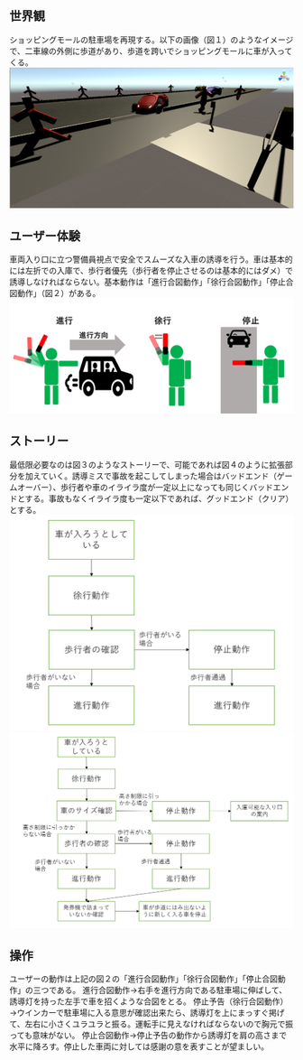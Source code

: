 ## 世界観
ショッピングモールの駐車場を再現する。以下の画像（図１）のようなイメージで、二車線の外側に歩道があり、歩道を跨いでショッピングモールに車が入ってくる。
![警備員視点](./images/警備員視点1.png)

## ユーザー体験
車両入り口に立つ警備員視点で安全でスムーズな入車の誘導を行う。車は基本的には左折での入庫で、歩行者優先（歩行者を停止させるのは基本的にはダメ）で誘導しなければならない。基本動作は「進行合図動作」「徐行合図動作」「停止合図動作」（図２）がある。
![進行・徐行・停止の合図](./images/進行徐行停止.png)

## ストーリー
最低限必要なのは図３のようなストーリーで、可能であれば図４のように拡張部分を加えていく。誘導ミスで事故を起こしてしまった場合はバッドエンド（ゲームオーバー）、歩行者や車のイライラ度が一定以上になっても同じくバッドエンドとする。事故もなくイライラ度も一定以下であれば、グッドエンド（クリア）とする。
![必要最低限](./images/イージーモードの状態遷移.png)
![必要最低限](./images/ハードモードの状態遷移.png)

## 操作
ユーザーの動作は上記の図２の「進行合図動作」「徐行合図動作」「停止合図動作」の三つである。
進行合図動作→右手を進行方向である駐車場に伸ばして、誘導灯を持った左手で車を招くような合図をとる。
停止予告（徐行合図動作）→ウインカーで駐車場に入る意思が確認出来たら、誘導灯を上にまっすぐ掲げて、左右に小さくユラユラと振る。運転手に見えなければならないので胸元で振っても意味がない。
停止合図動作→停止予告の動作から誘導灯を肩の高さまで水平に降ろす。停止した車両に対しては感謝の意を表すことが望ましい。
